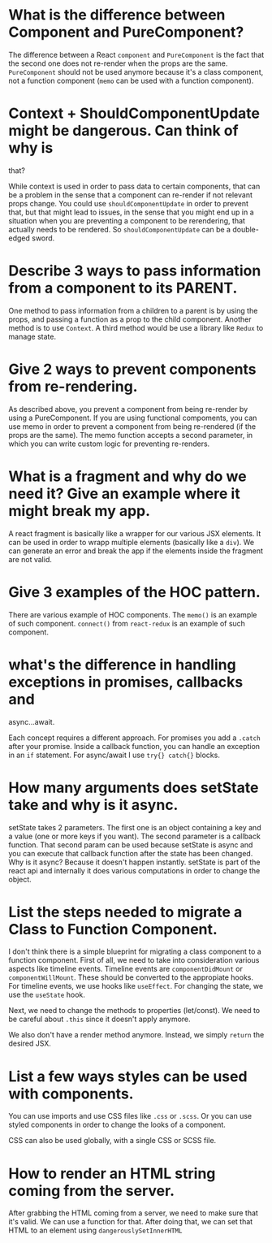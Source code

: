 # What is the difference between Component and PureComponent? 

The difference between a React `component` and `PureComponent` is the fact that the second one does not re-render when the props are the same. `PureComponent` should not be used anymore because it's a class component, not a function component (`memo` can be used with a function component).

# Context + ShouldComponentUpdate might be dangerous. Can think of why is
that?

While context is used in order to pass data to certain components, that can be a problem in the sense that a component can re-render if not relevant props change. You could use `shouldComponentUpdate` in order to prevent that, but that might lead to issues, in the sense that you might end up in a situation when you are preventing a component to be rerendering, that actually needs to be rendered. So `shouldComponentUpdate` can be a double-edged sword.

# Describe 3 ways to pass information from a component to its PARENT.

One method to pass information from a children to a parent is by using the props, and passing a function as a prop to the child component. Another method is to use `Context`. A third method would be use a library like `Redux` to manage state.

# Give 2 ways to prevent components from re-rendering.

As described above, you prevent a component from being re-render by using a PureComponent. If you are using functional compoments, you can use memo in order to prevent a component from being re-rendered (if the props are the same). The memo function accepts a second parameter, in which you can write custom logic for preventing re-renders. 

# What is a fragment and why do we need it? Give an example where it might break my app.

A react fragment is basically like a wrapper for our various JSX elements. It can be used in order to wrapp multiple elements (basically like a `div`). We can generate an error and break the app if the elements inside the fragment are not valid. 

# Give 3 examples of the HOC pattern.

There are various example of HOC components. The `memo()` is an example of such component. `connect()` from `react-redux` is an example of such component.  


# what's the difference in handling exceptions in promises, callbacks and
async...await.

Each concept requires a different approach. For promises you add a `.catch` after your promise. Inside a callback function, you can handle an exception in an `if` statement. For async/await I use `try{} catch{}` blocks.

# How many arguments does setState take and why is it async.

setState takes 2 parameters. The first one is an object containing a key and a value (one or more keys if you want). The second parameter is a callback function. That second param can be used because setState is async and you can execute that callback function after the state has been changed. Why is it async? Because it doesn't happen instantly. setState is part of the react api and internally it does various computations in order to change the object.

# List the steps needed to migrate a Class to Function Component.

I don't think there is a simple blueprint for migrating a class component to a function component. First of all, we need to take into consideration various aspects like timeline events. Timeline events are `componentDidMount` or `componentWillMount`. These should be converted to the appropiate hooks. For timeline events, we use hooks like `useEffect`. For changing the state, we use the `useState` hook. 

Next, we need to change the methods to properties (let/const). We need to be careful about `.this` since it doesn't apply anymore. 

We also don't have a render method anymore. Instead, we simply `return` the desired JSX.

# List a few ways styles can be used with components.

You can use imports and use CSS files like `.css` or `.scss`. Or you can use styled components in order to change the looks of a component. 

CSS can also be used globally, with a single CSS or SCSS file.

# How to render an HTML string coming from the server.

After grabbing the HTML coming from a server, we need to make sure that it's valid. We can use a function for that. After doing that, we can set that HTML to an element using `dangerouslySetInnerHTML`

